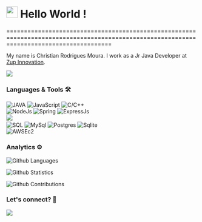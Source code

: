 
<h1><img src="https://emojis.slackmojis.com/emojis/images/1531849430/4246/blob-sunglasses.gif?1531849430" width="30"/> Hello World ! </h1>
==========================================================================================================================================


My name is Christian Rodrigues Moura. I work as a Jr Java Developer at [Zup Innovation](https://www.zup.com.br).

![](http://estruyf-github.azurewebsites.net/api/VisitorHit?user=christianxng&repo=christianxng&countColorcountColor)

### Languages & Tools 🛠  
![JAVA](https://img.shields.io/badge/-JAVA-05122A?style=flat&color=green)&nbsp;![JavaScript](https://img.shields.io/badge/-JavaScript-05122A?style=flat&color=green)&nbsp;![C/C++](https://img.shields.io/badge/-C/C++-05122A?style=flat&color=green)&nbsp;  
![NodeJs](https://img.shields.io/badge/-NodeJs-05122A?style=flat&color=orange)&nbsp;![Spring](https://img.shields.io/badge/-Spring-05122A?style=flat&color=orange)&nbsp;![ExpressJs](https://img.shields.io/badge/-ExpressJs-05122A?style=flat&color=orange)&nbsp;  
![](https://img.shields.io/badge/--05122A?style=flat&color=gray)&nbsp;  
![SQL](https://img.shields.io/badge/-SQL-05122A?style=flat&color=yellow)&nbsp;![MySql](https://img.shields.io/badge/-MySql-05122A?style=flat&color=yellow)&nbsp;![Postgres](https://img.shields.io/badge/-Postgres-05122A?style=flat&color=yellow)&nbsp;![Sqlite](https://img.shields.io/badge/-Sqlite-05122A?style=flat&color=yellow)&nbsp;  
![AWSEc2](https://img.shields.io/badge/-AWSEc2-05122A?style=flat&color=blue)&nbsp;  


### Analytics ⚙️

![Github Languages](https://github-readme-stats.vercel.app/api/top-langs/?username=christianxng&layout=compact&count_private=true)

![Github Statistics](https://github-readme-stats.vercel.app/api/?username=christianxng&count_private=true&show_icons=true)

![Github Contributions](https://github-readme-streak-stats.herokuapp.com/?user=christianxng&hide_border=true)

### Let's connect? 🤝

<p align="left">

<a href="https://www.linkedin.com/in/christian-r-moura/"><img src="https://img.shields.io/badge/-LinkedIn-0077B5?style=flat&logo=Linkedin&logoColor=white"/></a>

</p>
